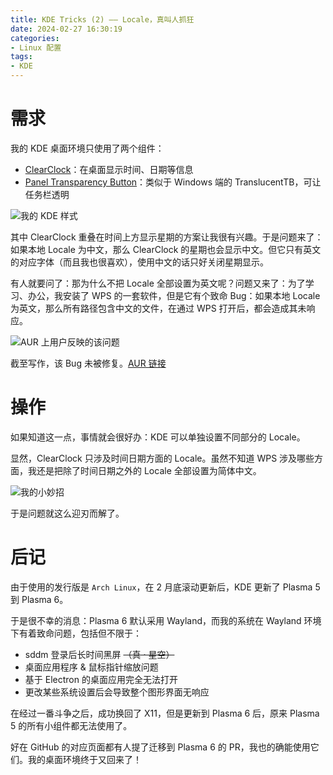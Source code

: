 ```yaml
---
title: KDE Tricks (2) —— Locale，真叫人抓狂
date: 2024-02-27 16:30:19
categories:
- Linux 配置
tags:
- KDE
---
```


# 需求
我的 KDE 桌面环境只使用了两个组件：
- [ClearClock](https://github.com/qewer33/ClearClock)：在桌面显示时间、日期等信息
- [Panel Transparency Button](https://github.com/psifidotos/paneltransparencybutton)：类似于 Windows 端的 TranslucentTB，可让任务栏透明

![我的 KDE 样式](kde.png "我的 KDE 样式")

其中 ClearClock 重叠在时间上方显示星期的方案让我很有兴趣。于是问题来了：如果本地 Locale 为中文，那么 ClearClock 的星期也会显示中文。但它只有英文的对应字体（而且我也很喜欢），使用中文的话只好关闭星期显示。

有人就要问了：那为什么不把 Locale 全部设置为英文呢？问题又来了：为了学习、办公，我安装了 WPS 的一套软件，但是它有个致命 Bug：如果本地 Locale 为英文，那么所有路径包含中文的文件，在通过 WPS 打开后，都会造成其未响应。

![AUR 上用户反映的该问题](wps.png "AUR 上用户反映的该问题")

截至写作，该 Bug 未被修复。[AUR 链接](https://aur.archlinux.org/packages/wps-office-cn "wps-office-cn on AUR")

# 操作
如果知道这一点，事情就会很好办：KDE 可以单独设置不同部分的 Locale。

显然，ClearClock 只涉及时间日期方面的 Locale。虽然不知道 WPS 涉及哪些方面，我还是把除了时间日期之外的 Locale 全部设置为简体中文。

![我的小妙招](locale.png "我的小妙招")

于是问题就这么迎刃而解了。

# 后记
由于使用的发行版是 `Arch Linux`，在 2 月底滚动更新后，KDE 更新了 Plasma 5 到 Plasma 6。

于是很不幸的消息：Plasma 6 默认采用 Wayland，而我的系统在 Wayland 环境下有着致命问题，包括但不限于：
- sddm 登录后长时间黑屏 ~~（真 · 星空）~~
- 桌面应用程序 & 鼠标指针缩放问题
- 基于 Electron 的桌面应用完全无法打开
- 更改某些系统设置后会导致整个图形界面无响应

在经过一番斗争之后，成功换回了 X11，但是更新到 Plasma 6 后，原来 Plasma 5 的所有小组件都无法使用了。

好在 GitHub 的对应页面都有人提了迁移到 Plasma 6 的 PR，我也的确能使用它们。我的桌面环境终于又回来了！